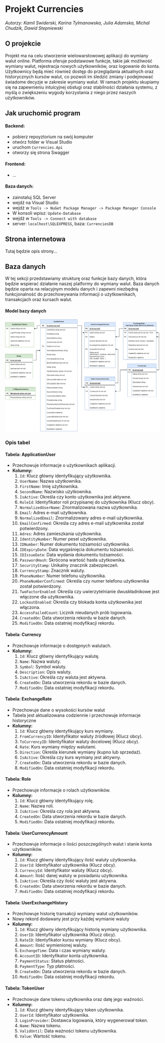 # Projekt Currencies
*Autorzy: Kamil Swiderski, Karina Tylmanowska, Julia Adamska, Michal Chudzik, Dawid Stepniewski*

## O projekcie

Projekt ma na celu stworzenie wielowarstowowej aplikacji do wymiany walut online. Platforma oferuje podstawowe funkcje, takie jak możliwość wymiany walut, rejestracja nowych użytkowników, oraz logowanie do konta. Użytkownicy będą mieć również dostęp do przeglądania aktualnych oraz historycznych kursów walut, co pozwoli im śledzić zmiany i podejmować świadome decyzje w zakresie wymiany walut. W ramach projektu skupiamy się na zapewnieniu intuicyjnej obsługi oraz stabilności działania systemu, z myślą o zwiększeniu wygody korzystania z niego przez naszych użytkowników.

## Jak uruchomić program

#### Backend:
- pobierz repoyztorium na swój komputer 
- otwórz folder w Visual Studio
- uruchom `Currencies.Api`
- otworzy się strona Swagger

#### Frontend: 
- ...

#### Baza danych:
- zainstaluj SQL Server
- wejdź na Visual Studio 
- wejdź w `Tools -> NuGet Package Manager -> Package Manager Console`
- W konsoli wpisz: `Update-Database`
- wejdź w `Tools -> Connect with database`
- server: `localhost\SQLEXPRESS`, baza: `CurrenciesDB`

##  Strona internetowa

Tutaj będzie opis strony...

## Baza danych 

W tej sekcji przedstawiamy strukturę oraz funkcje bazy danych, która będzie wspierać działanie naszej platformy do wymiany walut. Baza danych będzie oparta na relacyjnym modelu danych i zapewni niezbędną funkcjonalność do przechowywania informacji o użytkownikach, transakcjach oraz kursach walut.

#### Model bazy danych 

![Model bazy danych](Documentation/Images/database_model.png)

### Opis tabel

#### Tabela: ApplicationUser
- Przechowuje informacje o użytkownikach aplikacji.
- **Kolumny:**
  1. `Id`: Klucz główny identyfikujący użytkownika.
  2. `UserName`: Nazwa użytkownika.
  3. `FirstName`: Imię użytkownika.
  4. `SecondName`: Nazwisko użytkownika.
  5. `IsActive`: Określa czy konto użytkownika jest aktywne.
  6. `RoleId`: Identyfikator roli przypisanej do użytkownika (Klucz obcy).
  7. `NormalizedUserName`: Znormalizowana nazwa użytkownika.
  8. `Email`: Adres e-mail użytkownika.
  9. `NormalizedEmail`: Znormalizowany adres e-mail użytkownika.
  10. `EmailConfirmed`: Określa czy adres e-mail użytkownika został potwierdzony.
  11. `Adres`: Adres zamieszkania użytkownika.
  12. `IdentityNumber`: Numer pesel użytkownika.
  13. `IDNumber`:  Numer dokumentu tożsamości użytkownika.
  14. `IDExpiryDate`: Data wygaśnięcia dokumentu tożsamości.
  15. `IDIssueDate`: Data wydania dokumentu tożsamości.
  16. `PasswordHash`: Skrócona wartość hasła użytkownika.
  17. `SecurityStamp`: Unikalny znacznik zabezpieczeń.
  18. `CurrencyStamp`: Znacznik waluty.
  19. `PhoneNumber`: Numer telefonu użytkownika.
  20. `PhoneNumberConfirmed`: Określa czy numer telefonu użytkownika został potwierdzony.
  21. `TwoFactorEnabled`: Określa czy uwierzytelnianie dwuskładnikowe jest włączone dla użytkownika.
  22. `LockoutEnabled`: Określa czy blokada konta użytkownika jest włączona.
  23. `AccessFailedCount`: Licznik nieudanych prób logowania.
  24. `CreatedOn`: Data utworzenia rekordu w bazie danych.
  25. `ModifiedOn`: Data ostatniej modyfikacji rekordu.

#### Tabela: Currency
- Przechowuje informacje o dostępnych walutach.
- **Kolumny:**
  1. `Id`: Klucz główny identyfikujący walutę.
  2. `Name`: Nazwa waluty.
  3. `Symbol`: Symbol waluty.
  4. `Description`: Opis waluty.
  5. `IsActive`: Określa czy waluta jest aktywna.
  6. `CreatedOn`: Data utworzenia rekordu w bazie danych.
  7. `ModifiedOn`: Data ostatniej modyfikacji rekordu.

#### Tabela: ExchangeRate
- Przechowuje dane o wysokości kursów walut
- Tabela jest aktualizowana codziennie i przechowuje informacje historyczne 
- **Kolumny:**
  1. `Id`: Klucz główny identyfikujący kurs wymiany.
  2. `FromCurrencyID`: Identyfikator waluty źródłowej (Klucz obcy).
  3. `ToCurrencyID`: Identyfikator waluty docelowej (Klucz obcy).
  4. `Rate`: Kurs wymiany między walutami.
  5. `Direction`: Określa kierunek wymiany (kupno lub sprzedaż).
  6. `IsActive`: Określa czy kurs wymiany jest aktywny.
  7. `CreatedOn`: Data utworzenia rekordu w bazie danych.
  8. `ModifiedOn`: Data ostatniej modyfikacji rekordu.

#### Tabela: Role
- Przechowuje informacje o rolach użytkowników.
- **Kolumny:**
  1. `Id`: Klucz główny identyfikujący rolę.
  2. `Name`: Nazwa roli.
  3. `IsActive`: Określa czy rola jest aktywna.
  4. `CreatedOn`: Data utworzenia rekordu w bazie danych.
  5. `ModifiedOn`: Data ostatniej modyfikacji rekordu.

#### Tabela: UserCurrencyAmount
- Przechowuje informacje o ilości poszczególnych walut i stanie konta użytkowników.
- **Kolumny:**
  1. `Id`: Klucz główny identyfikujący ilość waluty użytkownika.
  2. `UserId`: Identyfikator użytkownika (Klucz obcy).
  3. `CurrencyId`: Identyfikator waluty (Klucz obcy).
  4. `Amount`: Ilość danej waluty w posiadaniu użytkownika.
  5. `IsActive`: Określa czy ilość waluty jest aktywna.
  6. `CreatedOn`: Data utworzenia rekordu w bazie danych.
  7. `ModifiedOn`: Data ostatniej modyfikacji rekordu.

#### Tabela: UserExchangeHistory
- Przechowuje historię transakcji wymiany walut użytkowników.
- Nowy rekord dodawany jest przy każdej wymianie waluty
- **Kolumny:**
  1. `Id`: Klucz główny identyfikujący historię wymiany użytkownika.
  2. `UserID`: Identyfikator użytkownika (Klucz obcy).
  3. `RateID`: Identyfikator kursu wymiany (Klucz obcy).
  4. `Amount`: Ilość wymienionej waluty.
  5. `ExchangeTime`: Data i czas wymiany waluty.
  6. `AccountID`: Identyfikator konta użytkownika.
  7. `PaymentStatus`: Status płatności.
  8. `PaymentType`: Typ płatności.
  9. `CreatedOn`: Data utworzenia rekordu w bazie danych.
  10. `ModifiedOn`: Data ostatniej modyfikacji rekordu.

#### Tabela: TokenUser
- Przechowuje dane tokenu użytkownika oraz datę jego ważności.
- **Kolumny:**
  1. `Id`: Klucz główny identyfikujący token użytkownika.
  2. `UserId`: Identyfikator użytkownika.
  3. `LoginProvider`: Dostawca logowania, który wygenerował token.
  4. `Name`: Nazwa tokenu.
  5. `ValidUntil`: Data ważności tokenu użytkownika.
  6. `Value`: Wartość tokenu.